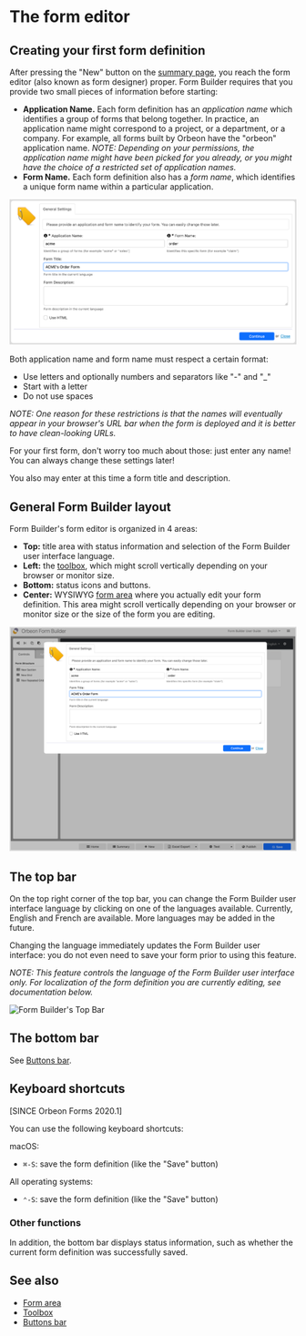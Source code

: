 # The form editor

## Creating your first form definition

After pressing the "New" button on the [summary page](../form-builder/summary-page.md), you reach the form editor (also known as form designer) proper. Form Builder requires that you provide two small pieces of information before starting:

* **Application Name.** Each form definition has an _application name_ which identifies a group of forms that belong together. In practice, an application name might correspond to a project, or a department, or a company. For example, all forms built by Orbeon have the "orbeon" application name.
_NOTE: Depending on your permissions, the application name might have been picked for you already, or you might have the choice of a restricted set of application names._
* **Form Name.** Each form definition also has a _form name_, which identifies a unique form name within a particular application.

![Form Settings for a New Form Definition](images/form-settings-new.png)

Both application name and form name must respect a certain format:

* Use letters and optionally numbers and separators like "-" and "_"
* Start with a letter
* Do not use spaces

_NOTE: One reason for these restrictions is that the names will eventually appear in your browser's URL bar when the form is deployed and it is better to have clean-looking URLs._

For your first form, don't worry too much about those: just enter any name! You can always change these settings later!

You also may enter at this time a form title and description.

## General Form Builder layout

Form Builder's form editor is organized in 4 areas:

* **Top:** title area with status information and selection of the Form Builder user interface language.
* **Left:** the [toolbox](../form-builder/toolbox.md), which might scroll vertically depending on your browser or monitor size.
* **Bottom:** status icons and buttons.
* **Center:** WYSIWYG [form area](../form-builder/form-area.md) where you actually edit your form definition. This area might scroll vertically depending on your browser or monitor size or the size of the form you are editing.

![General Layout of Form Builder](images/general-layout.png)

## The top bar

On the top right corner of the top bar, you can change the Form Builder user interface language by clicking on one of the languages available. Currently, English and French are available. More languages may be added in the future.

Changing the language immediately updates the Form Builder user interface: you do not even need to save your form prior to using this feature.

_NOTE: This feature controls the language of the Form Builder user interface only. For localization of the form definition you are currently editing, see documentation below._

![Form Builder's Top Bar](images/top.png)

## The bottom bar

See [Buttons bar](buttons-bar.md).

## Keyboard shortcuts

[SINCE Orbeon Forms 2020.1]

You can use the following keyboard shortcuts:

macOS:

- `⌘-S`: save the form definition (like the "Save" button)

All operating systems:

- `⌃-S`: save the form definition (like the "Save" button)

### Other functions

In addition, the bottom bar displays status information, such as whether the current form definition was successfully saved.

## See also

- [Form area](form-area.md)
- [Toolbox](toolbox.md)
- [Buttons bar](buttons-bar.md)
